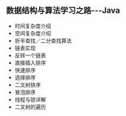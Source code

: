 ## 数据结构与算法学习之路---Java


- 时间复杂度介绍
- 空间复杂度介绍
- 折半查找／二分查找算法
- 链表实现
- 反转一个链表
- 直接插入排序
- 快速排序
- 选择排序
- 二叉树排序
- 冒泡排序
- 线程与锁详解
- 二叉树的遍历


